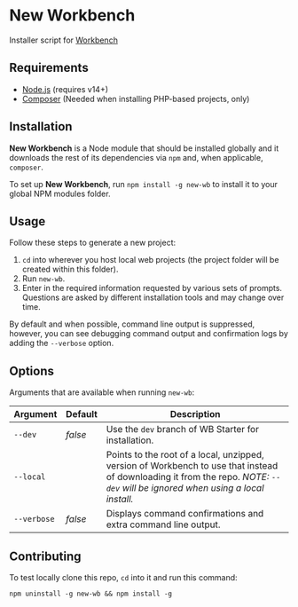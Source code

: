 # New Workbench

Installer script for [Workbench](https://github.com/wbrowar/workbench)

## Requirements
- [Node.js](https://nodejs.org/en/) (requires v14+)
- [Composer](https://getcomposer.org) (Needed when installing PHP-based projects, only)

## Installation
**New Workbench** is a Node module that should be installed globally and it downloads the rest of its dependencies via `npm` and, when applicable, `composer`.

To set up **New Workbench**, run `npm install -g new-wb` to install it to your global NPM modules folder.

## Usage
Follow these steps to generate a new project:

1. `cd` into wherever you host local web projects (the project folder will be created within this folder).
2. Run `new-wb`.
3. Enter in the required information requested by various sets of prompts. Questions are asked by different installation tools and may change over time.
    
By default and when possible, command line output is suppressed, however, you can see debugging command output and confirmation logs by adding the `--verbose` option.

## Options
Arguments that are available when running `new-wb`:

| Argument | Default | Description |
| --- | --- | --- |
| `--dev` | *false* | Use the `dev` branch of WB Starter for installation. |
| `--local` | | Points to the root of a local, unzipped, version of Workbench to use that instead of downloading it from the repo. _NOTE: `--dev` will be ignored when using a local install._ |
| `--verbose` | *false* | Displays command confirmations and extra command line output. |

## Contributing
To test locally clone this repo, `cd` into it and run this command:

```
npm uninstall -g new-wb && npm install -g
```
